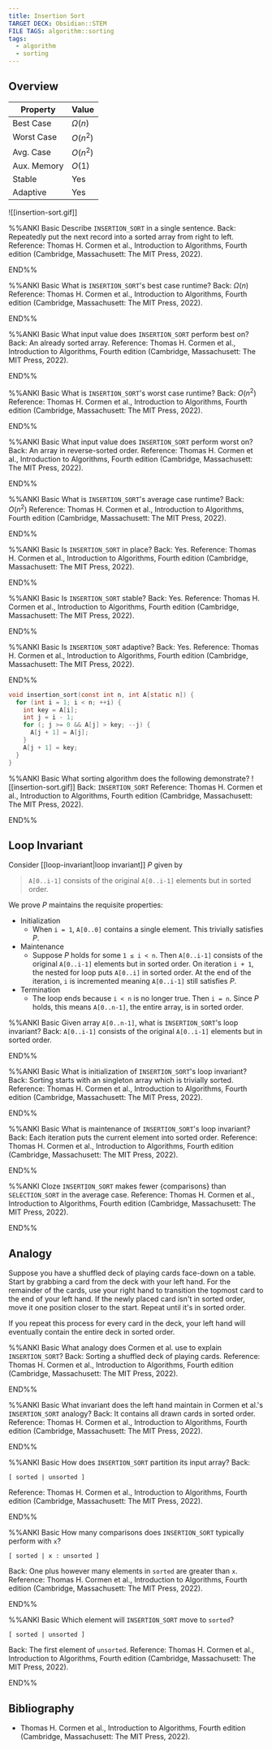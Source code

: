 ```yaml
---
title: Insertion Sort
TARGET DECK: Obsidian::STEM
FILE TAGS: algorithm::sorting
tags:
  - algorithm
  - sorting
---
```


## Overview

Property    | Value
----------- | --------
Best Case   | $\Omega(n)$
Worst Case  | $O(n^2)$
Avg. Case   | $O(n^2)$
Aux. Memory | $O(1)$
Stable      | Yes
Adaptive    | Yes

![[insertion-sort.gif]]

%%ANKI
Basic
Describe `INSERTION_SORT` in a single sentence.
Back: Repeatedly put the next record into a sorted array from right to left.
Reference: Thomas H. Cormen et al., Introduction to Algorithms, Fourth edition (Cambridge, Massachusett: The MIT Press, 2022).
<!--ID: 1707589393194-->
END%%

%%ANKI
Basic
What is `INSERTION_SORT`'s best case runtime?
Back: $\Omega(n)$
Reference: Thomas H. Cormen et al., Introduction to Algorithms, Fourth edition (Cambridge, Massachusett: The MIT Press, 2022).
<!--ID: 1706925879541-->
END%%

%%ANKI
Basic
What input value does `INSERTION_SORT` perform best on?
Back: An already sorted array.
Reference: Thomas H. Cormen et al., Introduction to Algorithms, Fourth edition (Cambridge, Massachusett: The MIT Press, 2022).
<!--ID: 1706925921544-->
END%%

%%ANKI
Basic
What is `INSERTION_SORT`'s worst case runtime?
Back: $O(n^2)$
Reference: Thomas H. Cormen et al., Introduction to Algorithms, Fourth edition (Cambridge, Massachusett: The MIT Press, 2022).
<!--ID: 1706926586947-->
END%%

%%ANKI
Basic
What input value does `INSERTION_SORT` perform worst on?
Back: An array in reverse-sorted order.
Reference: Thomas H. Cormen et al., Introduction to Algorithms, Fourth edition (Cambridge, Massachusett: The MIT Press, 2022).
<!--ID: 1706926586951-->
END%%

%%ANKI
Basic
What is `INSERTION_SORT`'s average case runtime?
Back: $O(n^2)$
Reference: Thomas H. Cormen et al., Introduction to Algorithms, Fourth edition (Cambridge, Massachusett: The MIT Press, 2022).
<!--ID: 1707329732933-->
END%%

%%ANKI
Basic
Is `INSERTION_SORT` in place?
Back: Yes.
Reference: Thomas H. Cormen et al., Introduction to Algorithms, Fourth edition (Cambridge, Massachusett: The MIT Press, 2022).
<!--ID: 1706926586955-->
END%%

%%ANKI
Basic
Is `INSERTION_SORT` stable?
Back: Yes.
Reference: Thomas H. Cormen et al., Introduction to Algorithms, Fourth edition (Cambridge, Massachusett: The MIT Press, 2022).
<!--ID: 1706926586959-->
END%%

%%ANKI
Basic
Is `INSERTION_SORT` adaptive?
Back: Yes.
Reference: Thomas H. Cormen et al., Introduction to Algorithms, Fourth edition (Cambridge, Massachusett: The MIT Press, 2022).
<!--ID: 1707504634779-->
END%%

```c
void insertion_sort(const int n, int A[static n]) {
  for (int i = 1; i < n; ++i) {
	int key = A[i];
	int j = i - 1;
	for (; j >= 0 && A[j] > key; --j) {
	  A[j + 1] = A[j];
	}
	A[j + 1] = key;
  }
}
```

%%ANKI
Basic
What sorting algorithm does the following demonstrate?
![[insertion-sort.gif]]
Back: `INSERTION_SORT`
Reference: Thomas H. Cormen et al., Introduction to Algorithms, Fourth edition (Cambridge, Massachusett: The MIT Press, 2022).
<!--ID: 1707400559085-->
END%%

## Loop Invariant

Consider [[loop-invariant|loop invariant]] $P$ given by

> `A[0..i-1]` consists of the original `A[0..i-1]` elements but in sorted order.

We prove $P$ maintains the requisite properties:

* Initialization
	* When `i = 1`, `A[0..0]` contains a single element. This trivially satisfies $P$.
* Maintenance
	* Suppose $P$ holds for some `1 ≤ i < n`. Then `A[0..i-1]` consists of the original `A[0..i-1]` elements but in sorted order. On iteration `i + 1`, the nested for loop puts `A[0..i]` in sorted order. At the end of the iteration, `i` is incremented meaning `A[0..i-1]` still satisfies $P$.
* Termination
	* The loop ends because `i < n` is no longer true. Then `i = n`. Since $P$ holds, this means `A[0..n-1]`, the entire array, is in sorted order.

%%ANKI
Basic
Given array `A[0..n-1]`, what is `INSERTION_SORT`'s loop invariant?
Back: `A[0..i-1]` consists of the original `A[0..i-1]` elements but in sorted order.
<!--ID: 1707332638371-->
END%%

%%ANKI
Basic
What is initialization of `INSERTION_SORT`'s loop invariant?
Back: Sorting starts with an singleton array which is trivially sorted.
Reference: Thomas H. Cormen et al., Introduction to Algorithms, Fourth edition (Cambridge, Massachusett: The MIT Press, 2022).
<!--ID: 1707332638373-->
END%%

%%ANKI
Basic
What is maintenance of `INSERTION_SORT`'s loop invariant?
Back: Each iteration puts the current element into sorted order.
Reference: Thomas H. Cormen et al., Introduction to Algorithms, Fourth edition (Cambridge, Massachusett: The MIT Press, 2022).
<!--ID: 1707332638375-->
END%%

%%ANKI
Cloze
`INSERTION_SORT` makes fewer {comparisons} than `SELECTION_SORT` in the average case.
Reference: Thomas H. Cormen et al., Introduction to Algorithms, Fourth edition (Cambridge, Massachusett: The MIT Press, 2022).
<!--ID: 1708002185982-->
END%%

## Analogy

Suppose you have a shuffled deck of playing cards face-down on a table. Start by grabbing a card from the deck with your left hand. For the remainder of the cards, use your right hand to transition the topmost card to the end of your left hand. If the newly placed card isn't in sorted order, move it one position closer to the start. Repeat until it's in sorted order.

If you repeat this process for every card in the deck, your left hand will eventually contain the entire deck in sorted order.

%%ANKI
Basic
What analogy does Cormen et al. use to explain `INSERTION_SORT`?
Back: Sorting a shuffled deck of playing cards.
Reference: Thomas H. Cormen et al., Introduction to Algorithms, Fourth edition (Cambridge, Massachusett: The MIT Press, 2022).
<!--ID: 1706927594729-->
END%%

%%ANKI
Basic
What invariant does the left hand maintain in Cormen et al.'s `INSERTION_SORT` analogy?
Back: It contains all drawn cards in sorted order.
Reference: Thomas H. Cormen et al., Introduction to Algorithms, Fourth edition (Cambridge, Massachusett: The MIT Press, 2022).
<!--ID: 1706927594732-->
END%%

%%ANKI
Basic
How does `INSERTION_SORT` partition its input array?
Back:
```
[ sorted | unsorted ]
```
Reference: Thomas H. Cormen et al., Introduction to Algorithms, Fourth edition (Cambridge, Massachusett: The MIT Press, 2022).
<!--ID: 1707399790957-->
END%%

%%ANKI
Basic
How many comparisons does `INSERTION_SORT` typically perform with `x`?
```
[ sorted | x : unsorted ]
```
Back: One plus however many elements in `sorted` are greater than `x`.
Reference: Thomas H. Cormen et al., Introduction to Algorithms, Fourth edition (Cambridge, Massachusett: The MIT Press, 2022).
<!--ID: 1707399790958-->
END%%

%%ANKI
Basic
Which element will `INSERTION_SORT` move to `sorted`?
```
[ sorted | unsorted ]
```
Back: The first element of `unsorted`.
Reference: Thomas H. Cormen et al., Introduction to Algorithms, Fourth edition (Cambridge, Massachusett: The MIT Press, 2022).
<!--ID: 1707399790960-->
END%%

## Bibliography

* Thomas H. Cormen et al., Introduction to Algorithms, Fourth edition (Cambridge, Massachusett: The MIT Press, 2022).
